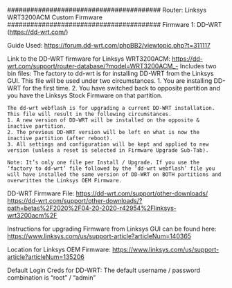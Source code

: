 ########################################
Router: Linksys WRT3200ACM
Custom Firmware
########################################
Firmware 1:
DD-WRT (https://dd-wrt.com/)

Guide Used:
https://forum.dd-wrt.com/phpBB2/viewtopic.php?t=311117

Link to the DD-WRT firmware for Linksys WRT3200ACM:
https://dd-wrt.com/support/router-database/?model=WRT3200ACM_-
    Includes two bin files:
    The factory to dd-wrt is for installing DD-WRT from the Linksys GUI. This file will be used under two circumstances.
    1. You are installing DD-WRT for the first time.
    2. You have switched back to opposite partition and you have the Linksys Stock Firmware on that partition.

    The dd-wrt webflash is for upgrading a current DD-WRT installation. This file will result in the following circumstances.
    1. A new version of DD-WRT will be installed on the opposite & inactive partition.
    2. The previous DD-WRT version will be left on what is now the inactive partition (after reboot).
    3. All settings and configuration will be kept and applied to new version (unless a reset is selected in Firmware Upgrade Sub-Tab).

    Note: It’s only one file per Install / Upgrade. If you use the ‘factory to dd-wrt’ file followed by the ‘dd-wrt webflash’ file you will have installed the same version of DD-WRT on BOTH partitions and overwritten the Linksys OEM Firmware.

DD-WRT Firmware File:
https://dd-wrt.com/support/other-downloads/
https://dd-wrt.com/support/other-downloads/?path=betas%2F2020%2F04-20-2020-r42954%2Flinksys-wrt3200acm%2F

Instructions for upgrading Firmware from Linksys GUI can be found here:
https://www.linksys.com/us/support-article?articleNum=140365

Location for Linksys OEM Firmware:
https://www.linksys.com/us/support-article?articleNum=135206

Default Login Creds for DD-WRT:
The default username / password combination is “root” / “admin”
